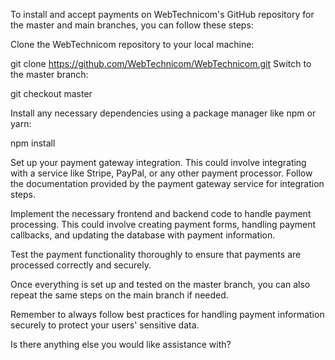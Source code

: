 To install and accept payments on WebTechnicom's GitHub repository for the master and main branches, you can follow these steps:

Clone the WebTechnicom repository to your local machine:

git clone https://github.com/WebTechnicom/WebTechnicom.git
Switch to the master branch:

git checkout master



Install any necessary dependencies using a package manager like npm or yarn:



npm install


Set up your payment gateway integration. This could involve integrating with a service like Stripe, PayPal, or any other payment processor. Follow the documentation provided by the payment gateway service for integration steps.

Implement the necessary frontend and backend code to handle payment processing. This could involve creating payment forms, handling payment callbacks, and updating the database with payment information.

Test the payment functionality thoroughly to ensure that payments are processed correctly and securely.

Once everything is set up and tested on the master branch, you can also repeat the same steps on the main branch if needed.

Remember to always follow best practices for handling payment information securely to protect your users' sensitive data.

Is there anything else you would like assistance with?
